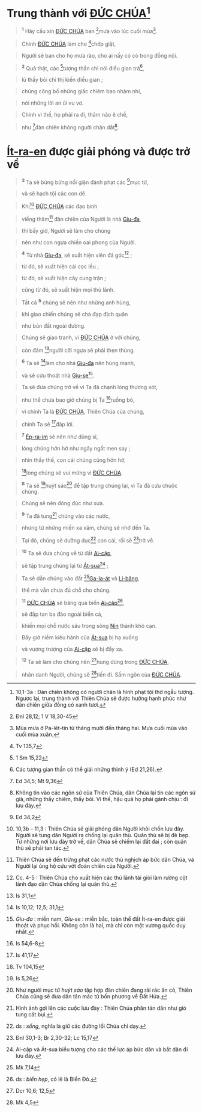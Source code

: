 # Trung thành với [ĐỨC CHÚA]()[^1-17448b11-0198-46eb-a15c-eecee5f69cd0]

> <sup><b>1</b></sup> Hãy cầu xin [ĐỨC CHÚA]() ban [^1@-17448b11-0198-46eb-a15c-eecee5f69cd0]mưa vào lúc cuối mùa[^2-17448b11-0198-46eb-a15c-eecee5f69cd0].
>


> Chính [ĐỨC CHÚA]() làm cho [^2@-17448b11-0198-46eb-a15c-eecee5f69cd0]chớp giật,
>


> Người sẽ ban cho họ mưa rào, cho ai nấy có cỏ trong đồng nội.
>


> <sup><b>2</b></sup> Quả thật, các [^3@-17448b11-0198-46eb-a15c-eecee5f69cd0]tượng thần chỉ nói điều gian trá[^3-17448b11-0198-46eb-a15c-eecee5f69cd0],
>


> lũ thầy bói chỉ thị kiến điều gian ;
>


> chúng công bố những giấc chiêm bao nhảm nhí,
>


> nói những lời an ủi vu vơ.
>


> Chính vì thế, họ phải ra đi, thảm não ê chề,
>


> như [^4@-17448b11-0198-46eb-a15c-eecee5f69cd0]đàn chiên không người chăn dắt[^4-17448b11-0198-46eb-a15c-eecee5f69cd0].
>


# [Ít-ra-en]() được giải phóng và được trở về

> <sup><b>3</b></sup> Ta sẽ bừng bừng nổi giận đánh phạt các [^5@-17448b11-0198-46eb-a15c-eecee5f69cd0]mục tử,
>


> và sẽ hạch tội các con dê.
>


> Khi[^5-17448b11-0198-46eb-a15c-eecee5f69cd0] [ĐỨC CHÚA]() các đạo binh
>


> viếng thăm[^6-17448b11-0198-46eb-a15c-eecee5f69cd0] đàn chiên của Người là nhà [Giu-đa](),
>


> thì bấy giờ, Người sẽ làm cho chúng
>


> nên như con ngựa chiến oai phong của Người.
>


> <sup><b>4</b></sup> Từ nhà [Giu-đa](), sẽ xuất hiện viên đá góc[^7-17448b11-0198-46eb-a15c-eecee5f69cd0] ;
>


> từ đó, sẽ xuất hiện cái cọc lều ;
>


> từ đó, sẽ xuất hiện cây cung trận ;
>


> cũng từ đó, sẽ xuất hiện mọi thủ lãnh.
>


> Tất cả
> <sup><b>5</b></sup> chúng sẽ nên như những anh hùng,


> khi giao chiến chúng sẽ chà đạp địch quân
>


> như bùn đất ngoài đường.
>


> Chúng sẽ giao tranh, vì [ĐỨC CHÚA]() ở với chúng,
>


> còn đám [^6@-17448b11-0198-46eb-a15c-eecee5f69cd0]người cỡi ngựa sẽ phải thẹn thùng.
>


> <sup><b>6</b></sup> Ta sẽ [^7@-17448b11-0198-46eb-a15c-eecee5f69cd0]làm cho nhà [Giu-đa]() nên hùng mạnh,
>


> và sẽ cứu thoát nhà [Giu-se]()[^8-17448b11-0198-46eb-a15c-eecee5f69cd0].
>


> Ta sẽ đưa chúng trở về vì Ta đã chạnh lòng thương xót,
>


> như thể chưa bao giờ chúng bị Ta [^8@-17448b11-0198-46eb-a15c-eecee5f69cd0]ruồng bỏ,
>


> vì chính Ta là [ĐỨC CHÚA](), Thiên Chúa của chúng,
>


> chính Ta sẽ [^9@-17448b11-0198-46eb-a15c-eecee5f69cd0]đáp lời.
>


> <sup><b>7</b></sup> [Ép-ra-im]() sẽ nên như dũng sĩ,
>


> lòng chúng hớn hở như ngây ngất men say ;
>


> nhìn thấy thế, con cái chúng cũng hớn hở,
>


> [^10@-17448b11-0198-46eb-a15c-eecee5f69cd0]lòng chúng sẽ vui mừng vì [ĐỨC CHÚA]().
>


> <sup><b>8</b></sup> Ta sẽ [^11@-17448b11-0198-46eb-a15c-eecee5f69cd0]huýt sáo[^9-17448b11-0198-46eb-a15c-eecee5f69cd0] để tập trung chúng lại, vì Ta đã cứu chuộc chúng.
>


> Chúng sẽ nên đông đúc như xưa.
>


> <sup><b>9</b></sup> Ta đã tung[^10-17448b11-0198-46eb-a15c-eecee5f69cd0] chúng vào các nước,
>


> nhưng từ những miền xa xăm, chúng sẽ nhớ đến Ta.
>


> Tại đó, chúng sẽ dưỡng dục[^11-17448b11-0198-46eb-a15c-eecee5f69cd0] con cái, rồi sẽ [^12@-17448b11-0198-46eb-a15c-eecee5f69cd0]trở về.
>


> <sup><b>10</b></sup> Ta sẽ đưa chúng về từ đất [Ai-cập](),
>


> sẽ tập trung chúng lại từ [Át-sua]()[^12-17448b11-0198-46eb-a15c-eecee5f69cd0] ;
>


> Ta sẽ dẫn chúng vào đất [^13@-17448b11-0198-46eb-a15c-eecee5f69cd0][Ga-la-át]() và [Li-băng](),
>


> thế mà vẫn chưa đủ chỗ cho chúng.
>


> <sup><b>11</b></sup> [ĐỨC CHÚA]() sẽ băng qua biển [Ai-cập]()[^13-17448b11-0198-46eb-a15c-eecee5f69cd0],
>


> sẽ đập tan ba đào ngoài biển cả,
>


> khiến mọi chỗ nước sâu trong sông [Nin]() thành khô cạn.
>


> Bấy giờ niềm kiêu hãnh của [Át-sua]() bị hạ xuống
>


> và vương trượng của [Ai-cập]() sẽ bị đẩy xa.
>


> <sup><b>12</b></sup> Ta sẽ làm cho chúng nên [^14@-17448b11-0198-46eb-a15c-eecee5f69cd0]hùng dũng trong [ĐỨC CHÚA](),
>


> nhân danh Người, chúng sẽ [^15@-17448b11-0198-46eb-a15c-eecee5f69cd0]tiến đi. Sấm ngôn của [ĐỨC CHÚA]().
>

[^1-17448b11-0198-46eb-a15c-eecee5f69cd0]: 10,1-3a : Đàn chiên không có người chăn là hình phạt tội thờ ngẫu tượng. Ngược lại, trung thành với Thiên Chúa sẽ được hưởng hạnh phúc như đàn chiên giữa đồng cỏ xanh tươi.
[^2-17448b11-0198-46eb-a15c-eecee5f69cd0]: Mùa mưa ở Pa-lét-tin từ tháng mười đến tháng hai. Mưa cuối mùa vào cuối mùa xuân.
[^3-17448b11-0198-46eb-a15c-eecee5f69cd0]: Các tượng gian thần có thể giải những thỉnh ý (Ed 21,26).
[^4-17448b11-0198-46eb-a15c-eecee5f69cd0]: Không tin vào các ngôn sứ của Thiên Chúa, dân Chúa lại tin các ngôn sứ giả, những thầy chiêm, thầy bói. Vì thế, hậu quả họ phải gánh chịu : đi lưu đày.
[^5-17448b11-0198-46eb-a15c-eecee5f69cd0]: 10,3b – 11,3 : Thiên Chúa sẽ giải phóng dân Người khỏi chốn lưu đày. Người sẽ tung dân Người ra chống lại quân thù. Quân thù sẽ bị đè bẹp. Từ những nơi lưu đày trở về, dân Chúa sẽ chiếm lại đất đai ; còn quân thù sẽ phải tan tác.
[^6-17448b11-0198-46eb-a15c-eecee5f69cd0]: Thiên Chúa sẽ đến trừng phạt các nước thù nghịch áp bức dân Chúa, và Người lại ủng hộ cứu vớt đoàn chiên của Người.
[^7-17448b11-0198-46eb-a15c-eecee5f69cd0]: Cc. 4-5 : Thiên Chúa cho xuất hiện các thủ lãnh tài giỏi làm rường cột lãnh đạo dân Chúa chống lại quân thù.
[^8-17448b11-0198-46eb-a15c-eecee5f69cd0]: *Giu-đa* : miền nam, *Giu-se* : miền bắc, toàn thể đất Ít-ra-en được giải thoát và phục hồi. Không còn là hai, mà chỉ còn một vương quốc duy nhất.
[^9-17448b11-0198-46eb-a15c-eecee5f69cd0]: Như người mục tử *huýt sáo* tập hợp đàn chiên đang rải rác ăn cỏ, Thiên Chúa cũng sẽ đưa dân tản mác từ bốn phương về Đất Hứa.
[^10-17448b11-0198-46eb-a15c-eecee5f69cd0]: Hình ảnh gợi lên các cuộc lưu đày : Thiên Chúa phân tán dân như gió tung cát bụi.
[^11-17448b11-0198-46eb-a15c-eecee5f69cd0]: ds : *sống*, nghĩa là giữ các đường lối Chúa chỉ dạy.
[^12-17448b11-0198-46eb-a15c-eecee5f69cd0]: Ai-cập và Át-sua biểu tượng cho các thế lực áp bức dân và bắt dân đi lưu đày.
[^13-17448b11-0198-46eb-a15c-eecee5f69cd0]: ds : *biển hẹp*, có lẽ là Biển Đỏ.
[^1@-17448b11-0198-46eb-a15c-eecee5f69cd0]: Đnl 28,12; 1 V 18,30-45
[^2@-17448b11-0198-46eb-a15c-eecee5f69cd0]: Tv 135,7
[^3@-17448b11-0198-46eb-a15c-eecee5f69cd0]: 1 Sm 15,22
[^4@-17448b11-0198-46eb-a15c-eecee5f69cd0]: Ed 34,5; Mt 9,36
[^5@-17448b11-0198-46eb-a15c-eecee5f69cd0]: Ed 34,2
[^6@-17448b11-0198-46eb-a15c-eecee5f69cd0]: Is 31,1
[^7@-17448b11-0198-46eb-a15c-eecee5f69cd0]: Is 10,12; 12,5; 31,1
[^8@-17448b11-0198-46eb-a15c-eecee5f69cd0]: Is 54,6-8
[^9@-17448b11-0198-46eb-a15c-eecee5f69cd0]: Is 41,17
[^10@-17448b11-0198-46eb-a15c-eecee5f69cd0]: Tv 104,15
[^11@-17448b11-0198-46eb-a15c-eecee5f69cd0]: Is 5,26
[^12@-17448b11-0198-46eb-a15c-eecee5f69cd0]: Đnl 30,1-3; Br 2,30-32; Lc 15,17
[^13@-17448b11-0198-46eb-a15c-eecee5f69cd0]: Mk 7,14
[^14@-17448b11-0198-46eb-a15c-eecee5f69cd0]: Dcr 10,6; 12,5
[^15@-17448b11-0198-46eb-a15c-eecee5f69cd0]: Mk 4,5